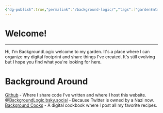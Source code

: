 ```yaml
---
{"dg-publish":true,"permalink":"/background-logic/","tags":["gardenEntry"]}
---
```


# Welcome!
---
Hi, I'm BackgroundLogic welcome to my garden. It's a place where I can organize my digital footprint and share things I've created. It's still evolving but I hope you find what you're looking for here. 

# Background Around
[Github](https://github.com/BackgroundLogic) - Where I share code I've written and where I host this website.
[@BackgroundLogic.bsky.social](https://bsky.app/profile/backgroundlogic.bsky.social) - Because Twitter is owned by a Nazi now.
[Background Cooks](https://recipes.backgroundlogic.dev/) - A digital cookbook where I post all my favorite recipes.


